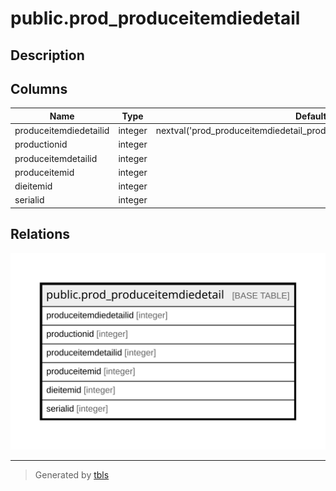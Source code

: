# public.prod_produceitemdiedetail

## Description

## Columns

| Name | Type | Default | Nullable | Children | Parents | Comment |
| ---- | ---- | ------- | -------- | -------- | ------- | ------- |
| produceitemdiedetailid | integer | nextval('prod_produceitemdiedetail_produceitemdiedetailid_seq'::regclass) | false |  |  |  |
| productionid | integer |  | true |  |  |  |
| produceitemdetailid | integer |  | true |  |  |  |
| produceitemid | integer |  | true |  |  |  |
| dieitemid | integer |  | true |  |  |  |
| serialid | integer |  | true |  |  |  |

## Relations

![er](public.prod_produceitemdiedetail.svg)

---

> Generated by [tbls](https://github.com/k1LoW/tbls)
